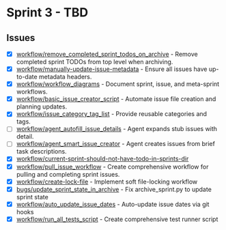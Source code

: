 # Sprint 3 - TBD


## Issues
- [x] [workflow/remove_completed_sprint_todos_on_archive](/issues/closed/workflow/remove_completed_sprint_todos_on_archive.md) - Remove completed sprint TODOs from top level when archiving.
- [x] [workflow/manually-update-issue-metadata](/issues/closed/workflow/manually-update-issue-metadata.md) - Ensure all issues have up-to-date metadata headers.
- [x] [workflow/workflow_diagrams](/issues/closed/workflow/workflow_diagrams.md) - Document sprint, issue, and meta-sprint workflows.
- [x] [workflow/basic_issue_creator_script](/issues/closed/workflow/basic_issue_creator_script.md) - Automate issue file creation and planning updates.
- [x] [workflow/issue_category_tag_list](/issues/closed/workflow/issue_category_tag_list.md) - Provide reusable categories and tags.
- [ ] [workflow/agent_autofill_issue_details](/issues/open/workflow/agent_autofill_issue_details.md) - Agent expands stub issues with detail.
- [ ] [workflow/agent_smart_issue_creator](/issues/open/workflow/agent_smart_issue_creator.md) - Agent creates issues from brief task descriptions.
- [x] [workflow/current-sprint-should-not-have-todo-in-sprints-dir](/issues/closed/workflow/current-sprint-should-not-have-todo-in-sprints-dir.md)
- [x] [workflow/pull_issue_workflow](/issues/closed/workflow/pull_issue_workflow.md) - Create comprehensive workflow for pulling and completing sprint issues.
- [x] [workflow/create-lock-file](/issues/open/workflow/create-lock-file.md) - Implement soft file-locking workflow
- [x] [bugs/update_sprint_state_in_archive](/issues/closed/bugs/update_sprint_state_in_archive.md) - Fix archive_sprint.py to update sprint state
- [x] [workflow/auto_update_issue_dates](/issues/closed/workflow/auto_update_issue_dates.md) - Auto-update issue dates via git hooks
- [x] [workflow/run_all_tests_script](/issues/closed/workflow/run_all_tests_script.md) - Create comprehensive test runner script
